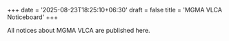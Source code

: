+++
date = '2025-08-23T18:25:10+06:30'
draft = false
title = 'MGMA VLCA Noticeboard'
+++

All notices about MGMA VLCA are published here.
